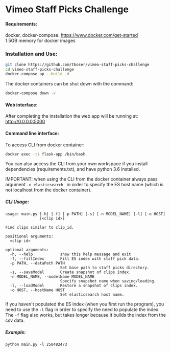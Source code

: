 # Vimeo Staff Picks Challenge

#### Requirements:
docker, docker-compose: https://www.docker.com/get-started  
1.5GB memory for docker images


### Installation and Use:

```bash
git clone https://github.com/tboser/vimeo-staff-picks-challenge
cd vimeo-staff-picks-challenge
docker-compose up --build -d
```    
The docker containers can be shut down with the command:  
```bash
docker-compose down -v
```

#### Web interface:
After completing the installation the web app will be running at:  
<http://0.0.0.0:5000>  

  

#### Command line interface:
To access CLI from docker container:  
```bash
docker exec -ti flask-app /bin/bash
```
You can also access the CLI from your own workspace if you install dependencies (requirements.txt), and have python 3.6 installed.

IMPORTANT: when using the CLI from the docker container always pass argument ```-o elasticsearch ``` in order to specify the ES host name (which is not localhost from the docker container).

##### CLI Usage:
```
usage: main.py [-h] [-f] [-p PATH] [-s] [-n MODEL_NAME] [-l] [-o HOST]
               [<clip id>]

Find clips similar to clip_id.

positional arguments:
  <clip id>

optional arguments:
  -h, --help            show this help message and exit
  -f, --fillIndex       Fill ES index with staff pick data.
  -p PATH, --dataPath PATH
                        Set base path to staff picks directory.
  -s, --saveModel       Create snapshot of clips index.
  -n MODEL_NAME, --modelName MODEL_NAME
                        Specify snapshot name when saving/loading.
  -l, --loadModel       Restore a snapshot of clips index.
  -o HOST, --hostName HOST
                        Set elasticsearch host name.
```

If you haven't populated the ES index (when you first run the program), you need to use the ```-l``` flag in order to specify the need to populate the index. The ```-f``` flag also works, but takes longer because it builds the index from the csv data.   

##### Example:  
```python main.py -l 250482473```  